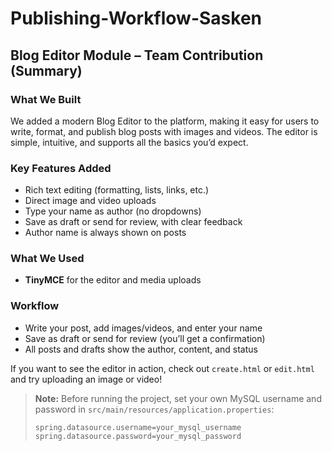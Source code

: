 # Publishing-Workflow-Sasken

## Blog Editor Module – Team Contribution (Summary)

### What We Built
We added a modern Blog Editor to the platform, making it easy for users to write, format, and publish blog posts with images and videos. The editor is simple, intuitive, and supports all the basics you’d expect.

### Key Features Added
- Rich text editing (formatting, lists, links, etc.)
- Direct image and video uploads
- Type your name as author (no dropdowns)
- Save as draft or send for review, with clear feedback
- Author name is always shown on posts

### What We Used
- **TinyMCE** for the editor and media uploads

### Workflow
- Write your post, add images/videos, and enter your name
- Save as draft or send for review (you’ll get a confirmation)
- All posts and drafts show the author, content, and status

If you want to see the editor in action, check out `create.html` or `edit.html` and try uploading an image or video!

> **Note:** Before running the project, set your own MySQL username and password in `src/main/resources/application.properties`:
> ```
> spring.datasource.username=your_mysql_username
> spring.datasource.password=your_mysql_password
> ```